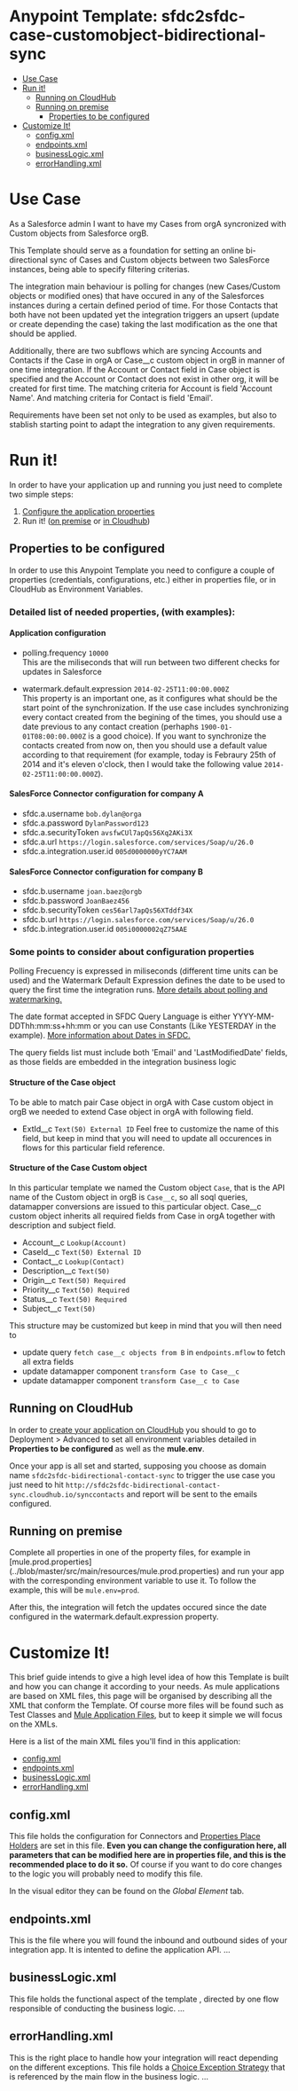 # Anypoint Template: sfdc2sfdc-case-customobject-bidirectional-sync

+ [Use Case](#usecase)
+ [Run it!](#runit)
    * [Running on CloudHub](#runoncloudhub)
    * [Running on premise](#runonopremise)
        * [Properties to be configured](#propertiestobeconfigured)
+ [Customize It!](#customizeit)
    * [config.xml](#configxml)
    * [endpoints.xml](#endpointsxml)
    * [businessLogic.xml](#businesslogicxml)
    * [errorHandling.xml](#errorhandlingxml)


# Use Case <a name="usecase"/>

As a Salesforce admin I want to have my Cases from orgA syncronized with Custom objects from Salesforce orgB.

This Template should serve as a foundation for setting an online bi-directional sync of Cases and Custom objects between two SalesForce instances, being able to specify filtering criterias. 

The integration main behaviour is polling for changes (new Cases/Custom objects or modified ones) that have occured in any of the Salesforces instances during a certain defined period of time. For those Contacts that both have not been updated yet the integration triggers an upsert (update or create depending the case) taking the last modification as the one that should be applied.

Additionally, there are two subflows which are syncing Accounts and Contacts if the Case in orgA or Case__c custom object in orgB in manner of one time integration.
If the Account or Contact field in Case object is specified and the Account or Contact does not exist in other org, it will be created for first time.
The matching criteria for Account is field 'Account Name'. And matching criteria for Contact is field 'Email'.

Requirements have been set not only to be used as examples, but also to stablish starting point to adapt the integration to any given requirements.


# Run it! <a name="runit"/>

In order to have your application up and running you just need to complete two simple steps:

 1. [Configure the application properties](#propertiestobeconfigured)
 2. Run it! ([on premise](#runonopremise) or [in Cloudhub](#runoncloudhub))


## Properties to be configured<a name="propertiestobeconfigured"/>

In order to use this Anypoint Template you need to configure a couple of properties (credentials, configurations, etc.) either in properties file, or in CloudHub as Environment Variables. 

### Detailed list of needed properties, (with examples):

#### Application configuration
+ polling.frequency `10000`  
This are the miliseconds that will run between two different checks for updates in Salesforce

+ watermark.default.expression `2014-02-25T11:00:00.000Z`  
This property is an important one, as it configures what should be the start point of the synchronization. If the use case includes synchronizing every contact created from the begining of the times, you should use a date previous to any contact creation (perhaphs `1900-01-01T08:00:00.000Z` is a good choice). If you want to synchronize the contacts created from now on, then you should use a default value according to that requirement (for example, today is Febraury 25th of 2014 and it's eleven o'clock, then I would take the following value `2014-02-25T11:00:00.000Z`).

#### SalesForce Connector configuration for company A
+ sfdc.a.username `bob.dylan@orga`
+ sfdc.a.password `DylanPassword123`
+ sfdc.a.securityToken `avsfwCUl7apQs56Xq2AKi3X`
+ sfdc.a.url `https://login.salesforce.com/services/Soap/u/26.0`
+ sfdc.a.integration.user.id `005d0000000yYC7AAM`
 

#### SalesForce Connector configuration for company B
+ sfdc.b.username `joan.baez@orgb`
+ sfdc.b.password `JoanBaez456`
+ sfdc.b.securityToken `ces56arl7apQs56XTddf34X`
+ sfdc.b.url `https://login.salesforce.com/services/Soap/u/26.0`
+ sfdc.b.integration.user.id `005i0000002qZ75AAE`


### Some points to consider about configuration properties

Polling Frecuency is expressed in miliseconds (different time units can be used) and the Watermark Default Expression defines the date to be used to query the first time the integration runs. [More details about polling and watermarking.](http://www.mulesoft.org/documentation/display/current/Poll+Reference)

The date format accepted in SFDC Query Language is either YYYY-MM-DDThh:mm:ss+hh:mm or you can use Constants (Like YESTERDAY in the example). [More information about Dates in SFDC.](http://www.salesforce.com/us/developer/docs/officetoolkit/Content/sforce_api_calls_soql_select_dateformats.htm)

The query fields list must include both 'Email' and 'LastModifiedDate' fields, as those fields are embedded in the integration business logic

#### Structure of the Case object

To be able to match pair Case object in orgA with Case custom object in orgB we needed to extend Case object in orgA with following field. 
+ ExtId__c `Text(50) External ID`
Feel free to customize the name of this field, but keep in mind that you will need to update all occurences in flows for this particular field reference.


#### Structure of the Case Custom object

In this particular template we named the Custom object `Case`, that is the API name of the Custom object in orgB is `Case__c`, so all soql queries, datamapper conversions are issued to this particular object. Case__c custom object inherits all required fields from Case in orgA together with description and subject field.

+ Account__c `Lookup(Account)`
+ CaseId__c `Text(50) External ID`
+ Contact__c `Lookup(Contact)`
+ Description__c `Text(50)`
+ Origin__c `Text(50) Required`
+ Priority__c `Text(50) Required`
+ Status__c `Text(50) Required`
+ Subject__c `Text(50)`

This structure may be customized but keep in mind that you will then need to 
+ update query `fetch case__c objects from B` in `endpoints.mflow` to fetch all extra fields
+ update datamapper component `transform Case to Case__c`
+ update datamapper component `transform Case__c to Case`


## Running on CloudHub <a name="runoncloudhub"/>

In order to [create your application on CloudHub](http://www.mulesoft.org/documentation/display/current/Hello+World+on+CloudHub) you should to go to Deployment > Advanced to set all environment variables detailed in **Properties to be configured** as well as the **mule.env**. 

Once your app is all set and started, supposing you choose as domain name `sfdc2sfdc-bidirectional-contact-sync` to trigger the use case you just need to hit `http://sfdc2sfdc-bidirectional-contact-sync.cloudhub.io/synccontacts` and report will be sent to the emails configured.

## Running on premise <a name="runonopremise"/>
Complete all properties in one of the property files, for example in [mule.prod.properties] (../blob/master/src/main/resources/mule.prod.properties) and run your app with the corresponding environment variable to use it. To follow the example, this will be `mule.env=prod`.

After this,  the integration will fetch the updates occured since the date configured in the watermark.default.expression property.

# Customize It!<a name="customizeit"/>
This brief guide intends to give a high level idea of how this Template is built and how you can change it according to your needs.
As mule applications are based on XML files, this page will be organised by describing all the XML that conform the Template.
Of course more files will be found such as Test Classes and [Mule Application Files](http://www.mulesoft.org/documentation/display/current/Application+Format), but to keep it simple we will focus on the XMLs.

Here is a list of the main XML files you'll find in this application:

* [config.xml](#configxml)
* [endpoints.xml](#endpointsxml)
* [businessLogic.xml](#businesslogicxml)
* [errorHandling.xml](#errorhandlingxml)


## config.xml<a name="configxml"/>
This file holds the configuration for Connectors and [Properties Place Holders](http://www.mulesoft.org/documentation/display/current/Configuring+Properties) are set in this file. 
**Even you can change the configuration here, all parameters that can be modified here are in properties file, and this is the recommended place to do it so.** 
Of course if you want to do core changes to the logic you will probably need to modify this file.

In the visual editor they can be found on the *Global Element* tab.


## endpoints.xml<a name="endpointsxml"/>
This is the file where you will found the inbound and outbound sides of your integration app.
It is intented to define the application API.
...

## businessLogic.xml<a name="businesslogicxml"/>
This file holds the functional aspect of the template , directed by one flow responsible of conducting the business logic.
...


## errorHandling.xml<a name="errorhandlingxml"/>
This is the right place to handle how your integration will react depending on the different exceptions. 
This file holds a [Choice Exception Strategy](http://www.mulesoft.org/documentation/display/current/Choice+Exception+Strategy) that is referenced by the main flow in the business logic.
...
